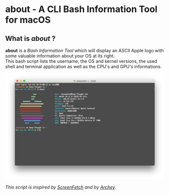 # about - A CLI Bash Information Tool for macOS

## What is _about_ ?

**about** is a _Bash Information Tool_ which will display an ASCII Apple logo with some valuable information about your OS at its right.  
This bash script lists the username, the OS and kernel versions, the used shell and terminal application as well as the CPU's and GPU's informations.

![The about script](about.png "The about script")

_This script is inspired by [ScreenFetch](https://github.com/KittyKatt/screenFetch) and by [Archey](https://github.com/djmelik/archey)._
